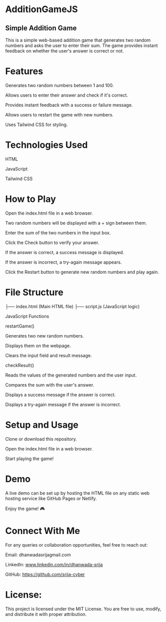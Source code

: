 # AdditionGameJS

## Simple Addition Game

This is a simple web-based addition game that generates two random numbers and asks the user to enter their sum. The game provides instant feedback on whether the user's answer is correct or not.

# Features

Generates two random numbers between 1 and 100.

Allows users to enter their answer and check if it's correct.

Provides instant feedback with a success or failure message.

Allows users to restart the game with new numbers.

Uses Tailwind CSS for styling.

# Technologies Used

HTML

JavaScript

Tailwind CSS

# How to Play

Open the index.html file in a web browser.

Two random numbers will be displayed with a + sign between them.

Enter the sum of the two numbers in the input box.

Click the Check button to verify your answer.

If the answer is correct, a success message is displayed.

If the answer is incorrect, a try-again message appears.

Click the Restart button to generate new random numbers and play again.

# File Structure

├── index.html  (Main HTML file)
├── script.js   (JavaScript logic)

JavaScript Functions

restartGame()

Generates two new random numbers.

Displays them on the webpage.

Clears the input field and result message.

checkResult()

Reads the values of the generated numbers and the user input.

Compares the sum with the user's answer.

Displays a success message if the answer is correct.

Displays a try-again message if the answer is incorrect.

# Setup and Usage

Clone or download this repository.

Open the index.html file in a web browser.

Start playing the game!

# Demo

A live demo can be set up by hosting the HTML file on any static web hosting service like GitHub Pages or Netlify.

Enjoy the game! 🎮

# Connect With Me

For any queries or collaboration opportunities, feel free to reach out:

Email: dhanwadasrijagmail.com

LinkedIn: www.linkedin.com/in/dhanwada-srija

GitHub: https://github.com/srija-cyber


# License:

This project is licensed under the MIT License. You are free to use, modify, and distribute it with proper attribution.

